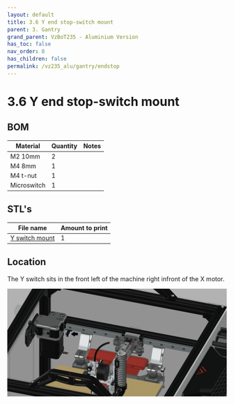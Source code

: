 ```yaml
---
layout: default
title: 3.6 Y end stop-switch mount
parent: 3. Gantry
grand_parent: VzBoT235 - Aluminium Version
has_toc: false
nav_order: 8
has_children: false
permalink: /vz235_alu/gantry/endstop
---
```


# 3.6 Y end stop-switch mount

## BOM

| Material    | Quantity | Notes |
| ----------- | -------- | ----- |
| M2 10mm     | 2        |       |
| M4 8mm      | 1        |       |
| M4 t-nut    | 1        |       |
| Microswitch | 1        |       |

## STL's

| File name          | Amount to print |
| ------------------ | --------------- |
| [Y switch mount][] | 1               |

[Y switch mount]: https://github.com/VzBoT3D/VzBoT-Vz235/blob/main/Assemblies%20%26%20STL/Frame/Frame%20brace.stl

## Location

The Y switch sits in the front left of the machine right infront of the X motor.

![Y_Switch_mount](../../assets/images/manual/vz235_alu/gantry/Y_endstop_Switch.PNG)
